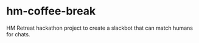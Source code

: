 # hm-coffee-break
HM Retreat hackathon project to create a slackbot that can match humans for chats.
